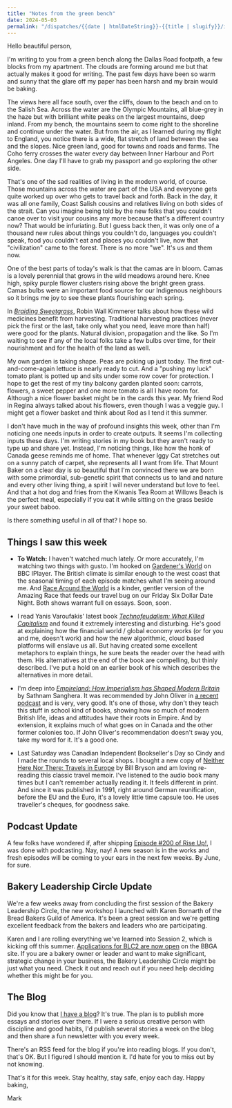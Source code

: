 ```yaml
---
title: "Notes from the green bench"
date: 2024-05-03
permalink: "/dispatches/{{date | htmlDateString}}-{{title | slugify}}/index.html"
---
```


Hello beautiful person,

I'm writing to you from a green bench along the Dallas Road footpath, a few blocks from my apartment.  The clouds are forming around me but that actually makes it good for writing.  The past few days have been so warm and sunny that the glare off my paper has been harsh and my brain would be baking.  

The views here all face south, over the cliffs, down to the beach and on to the Salish Sea.  Across the water are the Olympic Mountains, all blue-grey in the haze but with brilliant white peaks on the largest mountains, deep inland.  From my bench, the mountains seem to come right to the shoreline and continue under the water.  But from the air, as I learned during my flight to England, you notice there is a wide, flat stretch of land between the sea and the slopes.  Nice green land, good for towns and roads and farms.  The Coho ferry crosses the water every day between Inner Harbour and Port Angeles.  One day I'll have to grab my passport and go exploring the other side.

That's one of the sad realities of living in the modern world, of course.  Those mountains across the water are part of the USA and everyone gets quite worked up over who gets to travel back and forth.  Back in the day, it was all one family, Coast Salish cousins and relatives living on both sides of the strait.  Can you imagine being told by the new folks that you couldn't canoe over to visit your cousins any more because that's a different country now?  That would be infuriating.  But I guess back then, it was only one of a thousand new rules about things you couldn't do, languages you couldn't speak, food you couldn't eat and places you couldn't live, now that "civilization" came to the forest.  There is no more "we".  It's us and them now.  

One of the best parts of today's walk is that the camas are in bloom.  Camas is a lovely perennial that grows in the wild meadows around here.  Knee high, spiky purple flower clusters rising above the bright green grass.  Camas bulbs were an important food source for our Indigenous neighbours so it brings me joy to see these plants flourishing each spring.

In [_Braiding Sweetgrass_](https://www.goodreads.com/book/show/17465709-braiding-sweetgrass), Robin Wall Kimmerer talks about how these wild medicines benefit from harvesting.  Traditional harvesting practices (never pick the first or the last, take only what you need, leave more than half) were good for the plants.  Natural division, propagation and the like. So I'm waiting to see if any of the local folks take a few bulbs over time, for their nourishment and for the health of the land as well.

My own garden is taking shape.  Peas are poking up just today.  The first cut-and-come-again lettuce is nearly ready to cut.  And a "pushing my luck" tomato plant is potted up and sits under some row cover for protection. I hope to get the rest of my tiny balcony garden planted soon:  carrots, flowers, a sweet pepper and one more tomato is all I have room for.  Although a nice flower basket might be in the cards this year.  My friend Rod in Regina always talked about his flowers, even though I was a veggie guy.  I might get a flower basket and think about Rod as I tend it this summer.  

I don't have much in the way of profound insights this week, other than I'm noticing one needs inputs in order to create outputs.  It seems I'm collecting inputs these days.  I'm writing stories in my book but they aren't ready to type up and share yet.  Instead, I'm noticing things, like how the honk of Canada geese reminds me of home. That whenever Iggy Cat stretches out on a sunny patch of carpet, she represents all I want from life.  That Mount Baker on a clear day is so beautiful that I'm convinced there we are born with some primordial, sub-genetic spirit that connects us to land and nature and every other living thing, a spirit I will never understand but love to feel.  And that a hot dog and fries from the Kiwanis Tea Room at Willows Beach is the perfect meal, especially if you eat it while sitting on the grass beside your sweet baboo. 

Is there something useful in all of that?  I hope so.

## Things I saw this week

- **To Watch:** I haven't watched much lately.  Or more accurately, I'm watching two things with gusto.  I'm hooked on [Gardener's World](https://www.youtube.com/watch?v=Xldmj4ygyTU) on BBC IPlayer.  The British climate is similar enough to the west coast that the seasonal timing of each episode matches what I'm seeing around me.  And [Race Around the World](https://www.youtube.com/watch?v=vwOhJF0jUgU) is a kinder, gentler version of the Amazing Race that feeds our travel bug on our Friday Six Dollar Date Night.  Both shows warrant full on essays.  Soon, soon.

- I read Yanis Varoufakis' latest book [_Technofeudalism:  What Killed Capitalism_](https://www.goodreads.com/book/show/75560036-technofeudalism) and found it extremely interesting and disturbing.  He's good at explaining how the financial world / global economy works (or for you and me, doesn't work) and how the new algorithmic, cloud based platforms will enslave us all.  But having created some excellent metaphors to explain things, he sure beats the reader over the head with them.  His alternatives at the end of the book are compelling, but thinly described.  I've put a hold on an earlier book of his which describes the alternatives in more detail.  

- I'm deep into [_Empireland: How Imperialism has Shaped Modern Britain_](https://www.goodreads.com/book/show/55216172-empireland) by Sathnam Sanghera.  It was recommended by John Oliver in [a recent podcast](https://www.wtfpod.com/podcast/episode-1510-john-oliver) and is very, very good.  It's one of those, why don't they teach this stuff in school kind of books, showing how so much of modern British life, ideas and attitudes have their roots in Empire.  And by extension, it explains much of what goes on in Canada and the other former colonies too. If John Oliver's recommendation doesn't sway you, take my word for it.  It's a good one.

- Last Saturday was Canadian Independent Bookseller's Day so Cindy and I made the rounds to several local shops.  I bought a new copy of [Neither Here Nor There: Travels in Europe](https://www.goodreads.com/book/show/27.Neither_Here_nor_There) by Bill Bryson and am loving re-reading this classic travel memoir.  I've listened to the audio book many times but I can't remember actually reading it.  It feels different in print.  And since it was published in 1991, right around German reunification, before the EU and the Euro, it's a lovely little time capsule too.  He uses traveller's cheques, for goodness sake.  

## Podcast Update

A few folks have wondered if, after shipping [Episode #200 of Rise Up!](https://riseuppod.com/rise-up-200-a-conversation-with-daisy-chow-and-nate-houge), I was done with podcasting.  Nay, nay!  A new season is in the works and fresh episodes will be coming to your ears in the next few weeks.  By June, for sure.  

## Bakery Leadership Circle Update

We're a few weeks away from concluding the first session of the Bakery Leadership Circle, the new workshop I launched with Karen Bornarth of the Bread Bakers Guild of America.  It's been a great session and we're getting excellent feedback from the bakers and leaders who are participating.

Karen and I are rolling everything we've learned into Session 2, which is kicking off this summer.  [Applications for BLC2 are now open](https://bbga.org/Bakery-Leadership-Circle) on the BBGA site.  If you are a bakery owner or leader and want to make significant, strategic change in your business, the Bakery Leadership Circle might be just what you need.  Check it out and reach out if you need help deciding whether this might be for you.

## The Blog

Did you know that [I have a blog](https://madbaker.com)?  It's true.  The plan is to publish more essays and stories over there.  If I were a serious creative person with discipline and good habits, I'd publish several stories a week on the blog and then share a fun newsletter with you every week.   

There's an RSS feed for the blog if you're into reading blogs.  If you don't, that's OK.  But I figured I should mention it.  I'd hate for you to miss out by not knowing.  


That's it for this week.  Stay healthy, stay safe, enjoy each day.  Happy baking,

Mark


